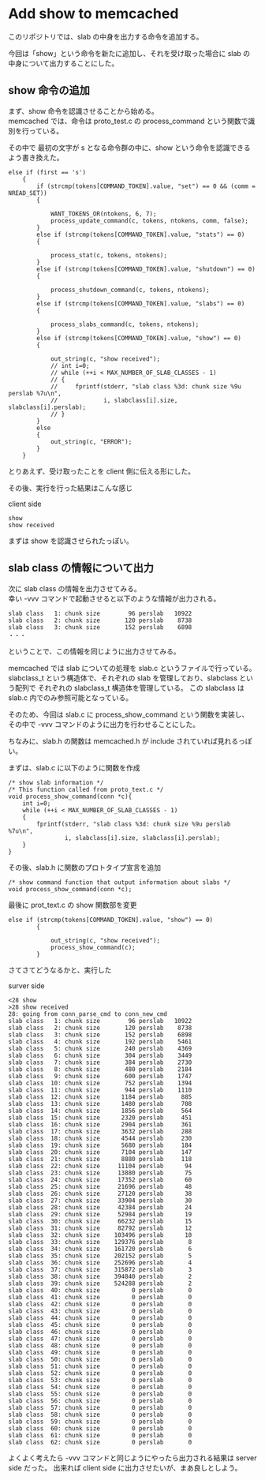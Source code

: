# Add show to memcached
このリポジトリでは、slab の中身を出力する命令を追加する。  
  
今回は「show」という命令を新たに追加し、それを受け取った場合に slab の中身について出力することにした。  
  
## show 命令の追加
まず、show 命令を認識させることから始める。  
memcached では、命令は proto_test.c の process_command という関数で識別を行っている。

その中で 最初の文字が s となる命令群の中に、show という命令を認識できるよう書き換えた。

```
else if (first == 's')
    {
        if (strcmp(tokens[COMMAND_TOKEN].value, "set") == 0 && (comm = NREAD_SET))
        {

            WANT_TOKENS_OR(ntokens, 6, 7);
            process_update_command(c, tokens, ntokens, comm, false);
        }
        else if (strcmp(tokens[COMMAND_TOKEN].value, "stats") == 0)
        {

            process_stat(c, tokens, ntokens);
        }
        else if (strcmp(tokens[COMMAND_TOKEN].value, "shutdown") == 0)
        {

            process_shutdown_command(c, tokens, ntokens);
        }
        else if (strcmp(tokens[COMMAND_TOKEN].value, "slabs") == 0)
        {

            process_slabs_command(c, tokens, ntokens);
        }
        else if (strcmp(tokens[COMMAND_TOKEN].value, "show") == 0)
        {

            out_string(c, "show received");
            // int i=0;
            // while (++i < MAX_NUMBER_OF_SLAB_CLASSES - 1)
            // {
            //     fprintf(stderr, "slab class %3d: chunk size %9u perslab %7u\n",
            //             i, slabclass[i].size, slabclass[i].perslab);
            // }
        }
        else
        {
            out_string(c, "ERROR");
        }
	}
```

とりあえず、受け取ったことを client 側に伝える形にした。  

その後、実行を行った結果はこんな感じ    

client side  
```
show
show received
```
  
まずは show を認識させられたっぽい。

## slab class の情報について出力
次に slab class の情報を出力させてみる。  
幸い -vvv  コマンドで起動させると以下のような情報が出力される。  

```
slab class   1: chunk size        96 perslab   10922
slab class   2: chunk size       120 perslab    8738
slab class   3: chunk size       152 perslab    6898
・・・
```
  
ということで、この情報を同じように出力させてみる。  
  
memcached では slab についての処理を slab.c というファイルで行っている。  
slabclass_t という構造体で、それぞれの slab を管理しており、slabclass という配列で
それぞれの slabclass_t 構造体を管理している。
この slabclass は slab.c 内でのみ参照可能となっている。  
  
そのため、今回は slab.c に process_show_command という関数を実装し、  
その中で -vvv コマンドのように出力を行わせることにした。  

ちなみに、slab.h の関数は memcached.h が include されていれば見れるっぽい。  

まずは、slab.c に以下のように関数を作成  
```
/* show slab information */
/* This function called from proto_text.c */
void process_show_command(conn *c){
    int i=0;
    while (++i < MAX_NUMBER_OF_SLAB_CLASSES - 1)
    {
        fprintf(stderr, "slab class %3d: chunk size %9u perslab %7u\n",
                i, slabclass[i].size, slabclass[i].perslab);
    }
}
```

その後、slab.h に関数のプロトタイプ宣言を追加
```
/* show command function that output information about slabs */
void process_show_command(conn *c);
```

最後に prot_text.c の show 関数部を変更
```
else if (strcmp(tokens[COMMAND_TOKEN].value, "show") == 0)
        {

            out_string(c, "show received");
            process_show_command(c);
        }
```

さてさてどうなるかと、実行した  
  
surver side
```
<28 show
>28 show received
28: going from conn_parse_cmd to conn_new_cmd
slab class   1: chunk size        96 perslab   10922
slab class   2: chunk size       120 perslab    8738
slab class   3: chunk size       152 perslab    6898
slab class   4: chunk size       192 perslab    5461
slab class   5: chunk size       240 perslab    4369
slab class   6: chunk size       304 perslab    3449
slab class   7: chunk size       384 perslab    2730
slab class   8: chunk size       480 perslab    2184
slab class   9: chunk size       600 perslab    1747
slab class  10: chunk size       752 perslab    1394
slab class  11: chunk size       944 perslab    1110
slab class  12: chunk size      1184 perslab     885
slab class  13: chunk size      1480 perslab     708
slab class  14: chunk size      1856 perslab     564
slab class  15: chunk size      2320 perslab     451
slab class  16: chunk size      2904 perslab     361
slab class  17: chunk size      3632 perslab     288
slab class  18: chunk size      4544 perslab     230
slab class  19: chunk size      5680 perslab     184
slab class  20: chunk size      7104 perslab     147
slab class  21: chunk size      8880 perslab     118
slab class  22: chunk size     11104 perslab      94
slab class  23: chunk size     13880 perslab      75
slab class  24: chunk size     17352 perslab      60
slab class  25: chunk size     21696 perslab      48
slab class  26: chunk size     27120 perslab      38
slab class  27: chunk size     33904 perslab      30
slab class  28: chunk size     42384 perslab      24
slab class  29: chunk size     52984 perslab      19
slab class  30: chunk size     66232 perslab      15
slab class  31: chunk size     82792 perslab      12
slab class  32: chunk size    103496 perslab      10
slab class  33: chunk size    129376 perslab       8
slab class  34: chunk size    161720 perslab       6
slab class  35: chunk size    202152 perslab       5
slab class  36: chunk size    252696 perslab       4
slab class  37: chunk size    315872 perslab       3
slab class  38: chunk size    394840 perslab       2
slab class  39: chunk size    524288 perslab       2
slab class  40: chunk size         0 perslab       0
slab class  41: chunk size         0 perslab       0
slab class  42: chunk size         0 perslab       0
slab class  43: chunk size         0 perslab       0
slab class  44: chunk size         0 perslab       0
slab class  45: chunk size         0 perslab       0
slab class  46: chunk size         0 perslab       0
slab class  47: chunk size         0 perslab       0
slab class  48: chunk size         0 perslab       0
slab class  49: chunk size         0 perslab       0
slab class  50: chunk size         0 perslab       0
slab class  51: chunk size         0 perslab       0
slab class  52: chunk size         0 perslab       0
slab class  53: chunk size         0 perslab       0
slab class  54: chunk size         0 perslab       0
slab class  55: chunk size         0 perslab       0
slab class  56: chunk size         0 perslab       0
slab class  57: chunk size         0 perslab       0
slab class  58: chunk size         0 perslab       0
slab class  59: chunk size         0 perslab       0
slab class  60: chunk size         0 perslab       0
slab class  61: chunk size         0 perslab       0
slab class  62: chunk size         0 perslab       0
```
  よくよく考えたら -vvv コマンドと同じようにやったら出力される結果は server side だった。
  出来れば client side に出力させたいが、まあ良しとしよう。
